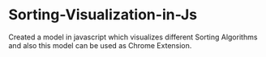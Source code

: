 # Sorting-Visualization-in-Js
Created a model in javascript which visualizes different Sorting Algorithms and also this model can be used as Chrome Extension.

